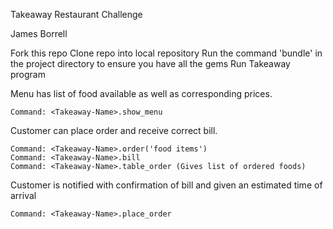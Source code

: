 Takeaway Restaurant Challenge

James Borrell

Fork this repo
Clone repo into local repository
Run the command 'bundle' in the project directory to ensure you have all the gems
Run Takeaway program

Menu has list of food available as well as corresponding prices.

    Command: <Takeaway-Name>.show_menu

Customer can place order and receive correct bill.

    Command: <Takeaway-Name>.order('food items')
    Command: <Takeaway-Name>.bill
    Command: <Takeaway-Name>.table_order (Gives list of ordered foods)

Customer is notified with confirmation of bill and given an estimated time of arrival

    Command: <Takeaway-Name>.place_order
